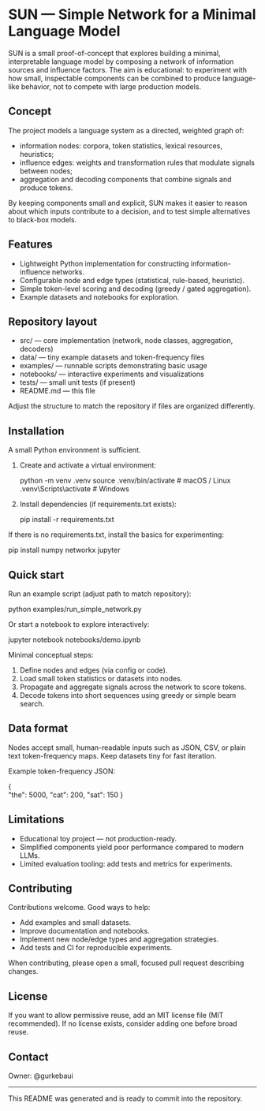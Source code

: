 # SUN — Simple Network for a Minimal Language Model

SUN is a small proof-of-concept that explores building a minimal, interpretable language model by composing a network of information sources and influence factors. The aim is educational: to experiment with how small, inspectable components can be combined to produce language-like behavior, not to compete with large production models.

## Concept

The project models a language system as a directed, weighted graph of:
- information nodes: corpora, token statistics, lexical resources, heuristics;
- influence edges: weights and transformation rules that modulate signals between nodes;
- aggregation and decoding components that combine signals and produce tokens.

By keeping components small and explicit, SUN makes it easier to reason about which inputs contribute to a decision, and to test simple alternatives to black-box models.

## Features

- Lightweight Python implementation for constructing information-influence networks.
- Configurable node and edge types (statistical, rule-based, heuristic).
- Simple token-level scoring and decoding (greedy / gated aggregation).
- Example datasets and notebooks for exploration.

## Repository layout

- src/ — core implementation (network, node classes, aggregation, decoders)
- data/ — tiny example datasets and token-frequency files
- examples/ — runnable scripts demonstrating basic usage
- notebooks/ — interactive experiments and visualizations
- tests/ — small unit tests (if present)
- README.md — this file

Adjust the structure to match the repository if files are organized differently.

## Installation

A small Python environment is sufficient.

1. Create and activate a virtual environment:

   python -m venv .venv
   source .venv/bin/activate   # macOS / Linux
   .venv\Scripts\activate    # Windows

2. Install dependencies (if requirements.txt exists):

   pip install -r requirements.txt

If there is no requirements.txt, install the basics for experimenting:

   pip install numpy networkx jupyter

## Quick start

Run an example script (adjust path to match repository):

   python examples/run_simple_network.py

Or start a notebook to explore interactively:

   jupyter notebook notebooks/demo.ipynb

Minimal conceptual steps:
1. Define nodes and edges (via config or code).
2. Load small token statistics or datasets into nodes.
3. Propagate and aggregate signals across the network to score tokens.
4. Decode tokens into short sequences using greedy or simple beam search.

## Data format

Nodes accept small, human-readable inputs such as JSON, CSV, or plain text token-frequency maps. Keep datasets tiny for fast iteration.

Example token-frequency JSON:

{  
  "the": 5000,
  "cat": 200,
  "sat": 150
}

## Limitations

- Educational toy project — not production-ready.
- Simplified components yield poor performance compared to modern LLMs.
- Limited evaluation tooling: add tests and metrics for experiments.

## Contributing

Contributions welcome. Good ways to help:
- Add examples and small datasets.
- Improve documentation and notebooks.
- Implement new node/edge types and aggregation strategies.
- Add tests and CI for reproducible experiments.

When contributing, please open a small, focused pull request describing changes.

## License

If you want to allow permissive reuse, add an MIT license file (MIT recommended). If no license exists, consider adding one before broad reuse.

## Contact

Owner: @gurkebaui


---

This README was generated and is ready to commit into the repository.